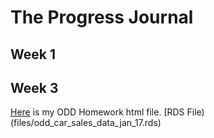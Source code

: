 # The Progress Journal

## Week 1

## Week 3

[Here](http://htmlpreview.github.io/?https://github.com/MEF-BDA503/pj18-baturusta/blob/master/odd.html) is my ODD Homework html file. [RDS File)(files/odd_car_sales_data_jan_17.rds)
